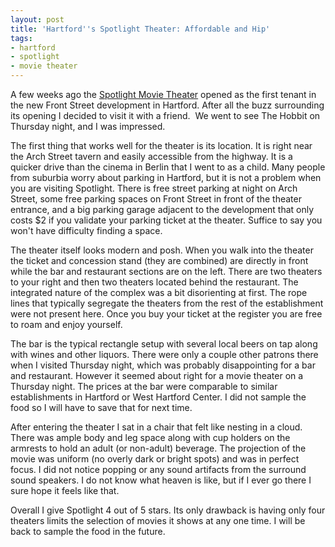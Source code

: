 ```yaml
---
layout: post
title: 'Hartford''s Spotlight Theater: Affordable and Hip'
tags:
- hartford
- spotlight
- movie theater
---
```

A few weeks ago the <a href="http://www.spotlighttheatres.com/find_us_frontstreet.php">Spotlight Movie Theater</a> opened as the first tenant in the new Front Street development in Hartford. After all the buzz surrounding its opening I decided to visit it with a friend.  We went to see The Hobbit on Thursday night, and I was impressed.

The first thing that works well for the theater is its location. It is right near the Arch Street tavern and easily accessible from the highway. It is a quicker drive than the cinema in Berlin that I went to as a child. Many people from suburbia worry about parking in Hartford, but it is not a problem when you are visiting Spotlight. There is free street parking at night on Arch Street, some free parking spaces on Front Street in front of the theater entrance, and a big parking garage adjacent to the development that only costs $2 if you validate your parking ticket at the theater. Suffice to say you won't have difficulty finding a space.

The theater itself looks modern and posh. When you walk into the theater the ticket and concession stand (they are combined) are directly in front while the bar and restaurant sections are on the left. There are two theaters to your right and then two theaters located behind the restaurant. The integrated nature of the complex was a bit disorienting at first. The rope lines that typically segregate the theaters from the rest of the establishment were not present here. Once you buy your ticket at the register you are free to roam and enjoy yourself.

The bar is the typical rectangle setup with several local beers on tap along with wines and other liquors. There were only a couple other patrons there when I visited Thursday night, which was probably disappointing for a bar and restaurant. However it seemed about right for a movie theater on a Thursday night. The prices at the bar were comparable to similar establishments in Hartford or West Hartford Center. I did not sample the food so I will have to save that for next time.

After entering the theater I sat in a chair that felt like nesting in a cloud. There was ample body and leg space along with cup holders on the armrests to hold an adult (or non-adult) beverage. The projection of the movie was uniform (no overly dark or bright spots) and was in perfect focus. I did not notice popping or any sound artifacts from the surround sound speakers. I do not know what heaven is like, but if I ever go there I sure hope it feels like that.

Overall I give Spotlight 4 out of 5 stars. Its only drawback is having only four theaters limits the selection of movies it shows at any one time. I will be back to sample the food in the future.
